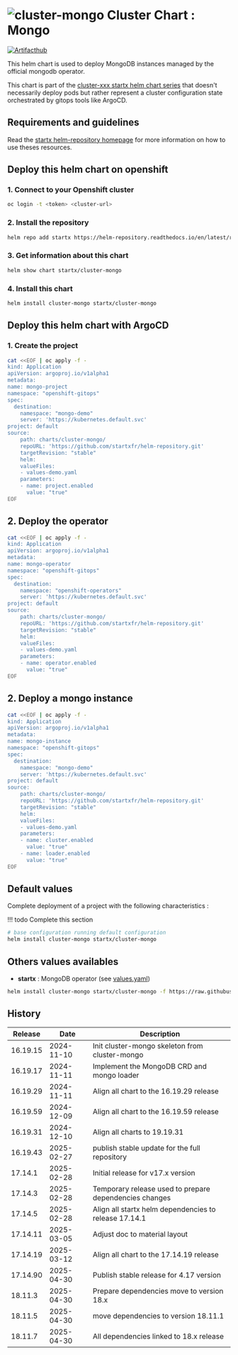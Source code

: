 # ![cluster-mongo](https://helm-repository.readthedocs.io/en/latest/img/cluster-mongo.svg "Cluster Chart : Mongo") Cluster Chart : Mongo
[![Artifacthub](https://img.shields.io/badge/ArtifactHub-STARTX_cluster--mongo-8A2BE2.svg)](https://artifacthub.io/packages/search?ts_query_web=cluster+mongo+startx)

This helm chart is used to deploy MongoDB instances managed by the official mongodb operator.

This chart is part of the [cluster-xxx startx helm chart series](https://helm-repository.readthedocs.io#cluster-helm-charts) that doesn't necessarily deploy pods but rather represent a cluster configuration state orchestrated by gitops tools like ArgoCD.

## Requirements and guidelines

Read the [startx helm-repository homepage](https://helm-repository.readthedocs.io) for
more information on how to use theses resources.

## Deploy this helm chart on openshift

### 1. Connect to your Openshift cluster

```bash
oc login -t <token> <cluster-url>
```

### 2. Install the repository

```bash
helm repo add startx https://helm-repository.readthedocs.io/en/latest/repos/stable/
```

### 3. Get information about this chart

```bash
helm show chart startx/cluster-mongo
```

### 4. Install this chart

```bash
helm install cluster-mongo startx/cluster-mongo
```

## Deploy this helm chart with ArgoCD

### 1. Create the project

```bash
cat <<EOF | oc apply -f -
kind: Application
apiVersion: argoproj.io/v1alpha1
metadata:
name: mongo-project
namespace: "openshift-gitops"
spec:
  destination:
    namespace: "mongo-demo"
    server: 'https://kubernetes.default.svc'
project: default
source:
    path: charts/cluster-mongo/
    repoURL: 'https://github.com/startxfr/helm-repository.git'
    targetRevision: "stable"
    helm:
    valueFiles:
    - values-demo.yaml
    parameters:
    - name: project.enabled
      value: "true"
EOF
```

## 2. Deploy the operator

```bash
cat <<EOF | oc apply -f -
kind: Application
apiVersion: argoproj.io/v1alpha1
metadata:
name: mongo-operator
namespace: "openshift-gitops"
spec:
  destination:
    namespace: "openshift-operators"
    server: 'https://kubernetes.default.svc'
project: default
source:
    path: charts/cluster-mongo/
    repoURL: 'https://github.com/startxfr/helm-repository.git'
    targetRevision: "stable"
    helm:
    valueFiles:
    - values-demo.yaml
    parameters:
    - name: operator.enabled
      value: "true"
EOF
```

## 2. Deploy a mongo instance

```bash
cat <<EOF | oc apply -f -
kind: Application
apiVersion: argoproj.io/v1alpha1
metadata:
name: mongo-instance
namespace: "openshift-gitops"
spec:
  destination:
    namespace: "mongo-demo"
    server: 'https://kubernetes.default.svc'
project: default
source:
    path: charts/cluster-mongo/
    repoURL: 'https://github.com/startxfr/helm-repository.git'
    targetRevision: "stable"
    helm:
    valueFiles:
    - values-demo.yaml
    parameters:
    - name: cluster.enabled
      value: "true"
    - name: loader.enabled
      value: "true"
EOF
```

## Default values

Complete deployment of a project with the following characteristics :

!!! todo
    Complete this section

```bash
# base configuration running default configuration
helm install cluster-mongo startx/cluster-mongo
```

## Others values availables

- **startx** : MongoDB operator (see [values.yaml](https://raw.githubusercontent.com/startxfr/helm-repository/master/charts/cluster-mongo/values-startx.yaml))

```bash
helm install cluster-mongo startx/cluster-mongo -f https://raw.githubusercontent.com/startxfr/helm-repository/master/charts/cluster-mongo/values-startx.yaml
```

## History

| Release  | Date       | Description                                    |
| -------- | ---------- | ---------------------------------------------- |
| 16.19.15 | 2024-11-10 | Init cluster-mongo skeleton from cluster-mongo |
| 16.19.17 | 2024-11-11 | Implement the MongoDB CRD and mongo loader
| 16.19.29 | 2024-11-11 | Align all chart to the 16.19.29 release
| 16.19.59 | 2024-12-09 | Align all chart to the 16.19.59 release
| 16.19.31 | 2024-12-10 | Align all charts to 19.19.31
| 16.19.43 | 2025-02-27 | publish stable update for the full repository
| 17.14.1 | 2025-02-28 | Initial release for v17.x version
| 17.14.3 | 2025-02-28 | Temporary release used to prepare dependencies changes
| 17.14.5 | 2025-02-28 | Align all startx helm dependencies to release 17.14.1
| 17.14.11 | 2025-03-05 | Adjust doc to material layout
| 17.14.19 | 2025-03-12 | Align all chart to the 17.14.19 release
| 17.14.90 | 2025-04-30 | Publish stable release for 4.17 version
| 18.11.3 | 2025-04-30 | Prepare dependencies move to version 18.x
| 18.11.5 | 2025-04-30 | move dependencies to version 18.11.1
| 18.11.7 | 2025-04-30 | All dependencies linked to 18.x release
